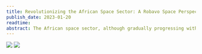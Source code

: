 ```yaml
---
title: Revolutionizing the African Space Sector: A Robavo Space Perspective
publish_date: 2023-01-20 
readtime:
abstract: The African space sector, although gradually progressing with 53 satellites launched from 15 countries as of April 2023, still faces considerable challenges such as limited indigenous expertise, heavy dependence on foreign entities like China, Europe, and the USA, and scarce space-related education. This paper explores these challenges and introduces Robavo Space Technologies, an innovative, full-stack space-as-a-service company poised to transform the African space industry. Robavo Space's strategic offerings include the development of cost-effective payloads and satellite buses, efficient launch brokerage services capitalizing on Africa's geographical advantages, and initiatives to foster space education and skills development. The company also presents a platform for data analytics using space-derived data. By enabling self-reliance, reducing costs, and cultivating a skilled workforce, Robavo Space presents a comprehensive solution with potential to reshape the African space landscape. The paper calls for further research into the impacts and scalability of this transformative approach.s.
---
```


<img src="first/rspacet.png"/>

<img src="first/rspaceo.png"/>
